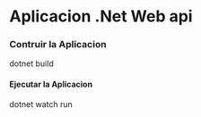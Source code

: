 # Aplicacion .Net Web api

### Contruir la Aplicacion

dotnet build

#### Ejecutar la Aplicacion

dotnet watch run
